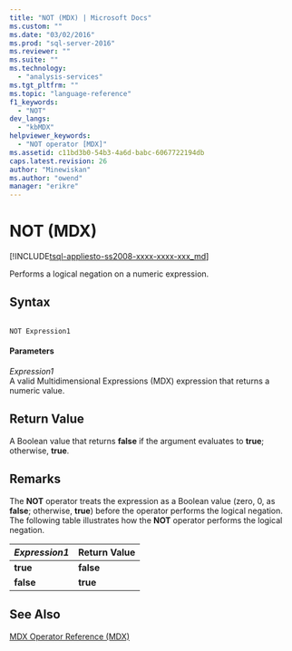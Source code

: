 ```yaml
---
title: "NOT (MDX) | Microsoft Docs"
ms.custom: ""
ms.date: "03/02/2016"
ms.prod: "sql-server-2016"
ms.reviewer: ""
ms.suite: ""
ms.technology: 
  - "analysis-services"
ms.tgt_pltfrm: ""
ms.topic: "language-reference"
f1_keywords: 
  - "NOT"
dev_langs: 
  - "kbMDX"
helpviewer_keywords: 
  - "NOT operator [MDX]"
ms.assetid: c11bd3b0-54b3-4a6d-babc-6067722194db
caps.latest.revision: 26
author: "Minewiskan"
ms.author: "owend"
manager: "erikre"
---
```

# NOT (MDX)
[!INCLUDE[tsql-appliesto-ss2008-xxxx-xxxx-xxx_md](../includes/tsql-appliesto-ss2008-xxxx-xxxx-xxx-md.md)]

  Performs a logical negation on a numeric expression.  
  
## Syntax  
  
```  
  
NOT Expression1  
```  
  
#### Parameters  
 *Expression1*  
 A valid Multidimensional Expressions (MDX) expression that returns a numeric value.  
  
## Return Value  
 A Boolean value that returns **false** if the argument evaluates to **true**; otherwise, **true**.  
  
## Remarks  
 The **NOT** operator treats the expression as a Boolean value (zero, 0, as **false**; otherwise, **true**) before the operator performs the logical negation. The following table illustrates how the **NOT** operator performs the logical negation.  
  
|*Expression1*|Return Value|  
|-------------------|------------------|  
|**true**|**false**|  
|**false**|**true**|  
  
## See Also  
 [MDX Operator Reference &#40;MDX&#41;](../mdx/mdx-operator-reference-mdx.md)  
  
  

